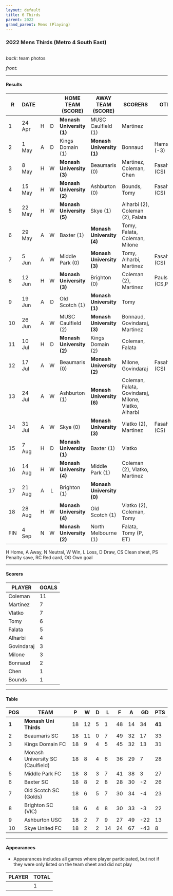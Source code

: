 ```yaml
---
layout: default
title: 6 Thirds
parent: 2022
grand_parent: Mens (Playing)
---
```


### 2022 Mens Thirds (Metro 4 South East)

![]()

_back_: team photos
 
_front_: 

------------------------

#### Results


| R   | DATE   |     |     | HOME TEAM (SCORE)         | AWAY TEAM (SCORE)         | SCORERS                                              | OTHER           |
|-----|--------|:---:|:---:|---------------------------|---------------------------|------------------------------------------------------|-----------------|
| 1   | 24 Apr |  H  |  D  | **Monash University (1)** | MUSC Caulfield (1)        | Martinez                                             |                 |
| 2   | 1 May  |  A  |  D  | Kings Domain (1)          | **Monash University (1)** | Bonnaud                                              | Hamstrings (-3) |
| 3   | 8 May  |  H  |  W  | **Monash University (3)** | Beaumaris (0)             | Martinez, Coleman, Chen                              | Fasahat (CS)    |
| 4   | 15 May |  H  |  W  | **Monash University (2)** | Ashburton (0)             | Bounds, Tomy                                         | Fasahat (CS)    |
| 5   | 22 May |  H  |  W  | **Monash University (5)** | Skye (1)                  | Alharbi (2), Coleman (2), Falata                     |                 |
| 6   | 29 May |  A  |  W  | Baxter (1)                | **Monash University (4)** | Tomy, Falata, Coleman, Milone                        |                 |
| 7   | 5 Jun  |  A  |  W  | Middle Park (0)           | **Monash University (3)** | Tomy, Alharbi, Martinez                              | Fasahat (CS)    |
| 8   | 12 Jun |  H  |  W  | **Monash University (3)** | Brighton (0)              | Coleman (2), Martinez                                | Paulsen (CS,PS) |
| 9   | 19 Jun |  A  |  D  | Old Scotch (1)            | **Monash University (1)** | Tomy                                                 |                 |
| 10  | 26 Jun |  A  |  W  | MUSC Caulfield (2)        | **Monash University (3)** | Bonnaud, Govindaraj, Martinez                        |                 |
| 11  | 10 Jul |  H  |  D  | **Monash University (2)** | Kings Domain (2)          | Coleman, Falata                                      |                 |
| 12  | 17 Jul |  A  |  W  | Beaumaris (0)             | **Monash University (2)** | Milone, Govindaraj                                   | Fasahat (CS)    |
| 13  | 24 Jul |  A  |  W  | Ashburton (1)             | **Monash University (6)** | Coleman, Falata, Govindaraj, Milone, Vlatko, Alharbi |                 |
| 14  | 31 Jul |  A  |  W  | Skye (0)                  | **Monash University (3)** | Vlatko (2), Martinez                                 | Fasahat (CS)    |
| 15  | 7 Aug  |  H  |  D  | **Monash University (1)** | Baxter (1)                | Vlatko                                               |                 |
| 16  | 14 Aug |  H  |  W  | **Monash University (4)** | Middle Park (1)           | Coleman (2), Vlatko, Martinez                        |                 |   
| 17  | 21 Aug |  A  |  L  | Brighton (1)              | **Monash University (0)** |                                                      |                 |
| 18  | 28 Aug |  H  |  W  | **Monash University (4)** | Old Scotch (1)            | Vlatko (2), Coleman, Tomy                            |                 |
| FIN | 4 Sep  |  N  |  W  | **Monash University (2)** | North Melbourne (1)       | Falata, Tomy (P, ET)                                 |                 |

H Home, A Away, N Neutral, W Win, L Loss, D Draw, CS Clean sheet, PS Penalty save, RC Red card, OG Own goal 

------------------------

#### Scorers

|   PLAYER   | GOALS |
|------------|-------|
| Coleman    |   11  |
| Martinez   |    7  |
| Vlatko     |    7  |
| Tomy       |    6  |
| Falata     |    5  |
| Alharbi    |    4  |
| Govindaraj |    3  |
| Milone     |    3  |
| Bonnaud    |    2  |
| Chen       |    1  |
| Bounds     |    1  |

------------------------

#### Table

| POS   | TEAM                             | P   | W   | D   | L   | F   | A   | GD  | PTS    |
|-------|----------------------------------|-----|-----|-----|-----|-----|-----|-----|--------|
| **1** | **Monash Uni Thirds**            | 18  | 12  | 5   | 1   | 48  | 14  | 34  | **41** |
| 2     | Beaumaris SC                     | 18  | 11  | 0   | 7   | 49  | 32  | 17  | 33     |
| 3     | Kings Domain FC                  | 18  | 9   | 4   | 5   | 45  | 32  | 13  | 31     |
| 4     | Monash University SC (Caulfield) | 18  | 8   | 4   | 6   | 36  | 29  | 7   | 28     |
| 5     | Middle Park FC                   | 18  | 8   | 3   | 7   | 41  | 38  | 3   | 27     |
| 6     | Baxter SC                        | 18  | 8   | 2   | 8   | 28  | 30  | -2  | 26     |
| 7     | Old Scotch SC (Golds)            | 18  | 6   | 5   | 7   | 30  | 34  | -4  | 23     |
| 8     | Brighton SC (VIC)                | 18  | 6   | 4   | 8   | 30  | 33  | -3  | 22     |
| 9     | Ashburton USC                    | 18  | 2   | 7   | 9   | 27  | 49  | -22 | 13     |
| 10    | Skye United FC                   | 18  | 2   | 2   | 14  | 24  | 67  | -43 | 8      |

------------------------

#### Appearances

* Appearances includes all games where player participated,
   but not if they were only listed on the team sheet and did not play

| PLAYER | TOTAL |
|--------|-------|
|        | 1     |
